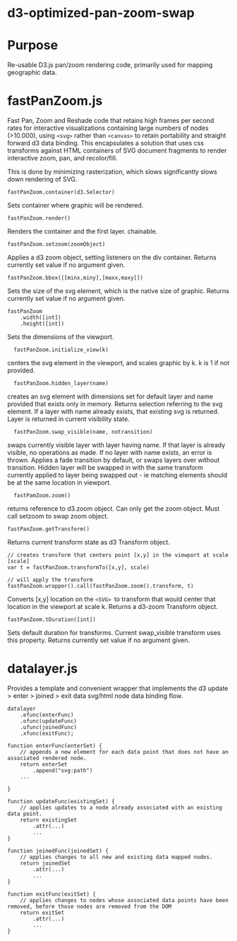 # d3-optimized-pan-zoom-swap

# Purpose

Re-usable D3.js pan/zoom rendering code, primarily used for mapping geographic data.

# fastPanZoom.js

Fast Pan, Zoom and Reshade code that retains high frames per second rates for interactive visualizations containing large numbers of nodes (>10.000), using ```<svg>``` rather than ```<canvas>``` to retain portability and straight forward d3 data binding. This encapsulates a solution that uses css transforms against HTML containers of SVG document fragments to render interactive zoom, pan, and recolor/fill. 

This is done by minimizing rasterization, which slows significantly slows down rendering of SVG.

```
fastPanZoom.container(d3.Selector)
```
Sets container where graphic will be rendered.

```
fastPanZoom.render()
```

Renders the container and the first layer. chainable. 

```
fastPanZoom.setzoom(zoomObject)
```

Applies a d3 zoom object, setting listeners on the div container. Returns currently set value if no argument given.

```
fastPanZoom.bbox([[minx,miny],[maxx,maxy]])
```

Sets the size of the svg element, which is the native size of graphic. Returns currently set value if no argument given.

```
fastPanZoom
    .width([int])
    .height([int])
```

Sets the dimensions of the viewport.
```
  fastPanZoom.initialize_view(k)
```
centers the svg element in the viewport, and scales graphic by k. k is 1 if not provided.
```
  fastPanZoom.hidden_layer(name)
```
creates an svg element with dimensions set for default layer and name provided that exists only in memory. Returns selection referring to the svg element. If a layer with name already exists, that existing svg is returned. Layer is returned in current visibility state.
```
  fastPanZoom.swap_visible(name, notransition)
```
swaps currently visible layer with layer having name. If that layer is already visible, no operations as made. If no layer with name exists, an error is thrown. Applies a fade transition by default, or swaps layers over without transition. Hidden layer will be swapped in with the same transform currently applied to layer being swapped out - ie matching elements should be at the same location in viewport.

```
  fastPamZoom.zoom()
```
returns reference to d3.zoom object. Can only get the zoom object. Must call setzoom to swap zoom object.

```
fastPanZoom.getTransform()
```
Returns current transform state as d3 Transform object.

```
// creates transform that centers point [x,y] in the viewport at scale [scale]
var t = fastPanZoom.transformTo([x,y], scale)

// will apply the transform
fastPanZoom.wrapper().call(fastPanZoom.zoom().transform, t)
```
Converts [x,y] location on the ```<SVG> ```to transform that would center that location in the viewport at scale k. Returns a d3-zoom Transform object.

```
fastPanZoom.tDuration([int])
```
Sets default duration for transforms. Current swap_visible transform uses this property. Returns currently set value if no argument given.


# datalayer.js

Provides a template and convenient wrapper that implements the d3 update > enter > joined > exit data svg/html node data binding flow.

```
datalayer
	.efunc(enterFunc)
	.ofunc(updateFunc)
	.ufunc(joinedFunc)
	.xfunc(exitFunc);

function enterFunc(enterSet) {
	// appends a new element for each data point that does not have an associated rendered node.
	return enterSet
		.append("svg:path")
	...

}

function updateFunc(existingSet) {
	// applies updates to a node already associated with an existing data point.
	return existingSet
		.attr(...)
		...
}

function joinedFunc(joinedSet) {
	// applies changes to all new and existing data mapped nodes.
	return joinedSet
		.attr(...)
		...
}

function exitFunc(exitSet) {
	// applies changes to nodes whose associated data points have been removed, before those nodes are removed from the DOM
	return exitSet
		.attr(...)
		...
}
```
